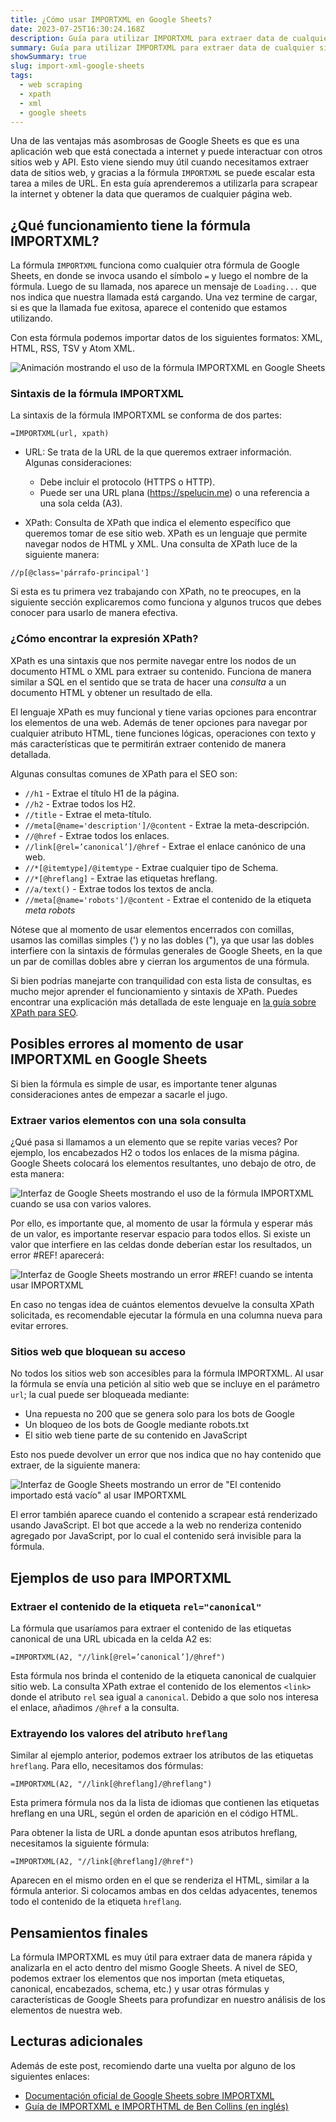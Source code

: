 ```yaml
---
title: ¿Cómo usar IMPORTXML en Google Sheets?
date: 2023-07-25T16:30:24.168Z
description: Guía para utilizar IMPORTXML para extraer data de cualquier sitio web.
summary: Guía para utilizar IMPORTXML para extraer data de cualquier sitio web.
showSummary: true
slug: import-xml-google-sheets
tags:
  - web scraping
  - xpath
  - xml
  - google sheets
---
```

Una de las ventajas más asombrosas de Google Sheets es que es una aplicación web que está conectada a internet y puede interactuar con otros sitios web y API. Esto viene siendo muy útil cuando necesitamos extraer data de sitios web, y gracias a la fórmula `IMPORTXML` se puede escalar esta tarea a miles de URL. En esta guía aprenderemos a utilizarla para scrapear la internet y obtener la data que queramos de cualquier página web.

## ¿Qué funcionamiento tiene la fórmula IMPORTXML?

La fórmula `IMPORTXML` funciona como cualquier otra fórmula de Google Sheets, en donde se invoca usando el símbolo `=` y luego el nombre de la fórmula. Luego de su llamada, nos aparece un mensaje de `Loading...` que nos indica que nuestra llamada está cargando. Una vez termine de cargar, si es que la llamada fue exitosa, aparece el contenido que estamos utilizando.

Con esta fórmula podemos importar datos de los siguientes formatos: XML, HTML, RSS, TSV y Atom XML.

![Animación mostrando el uso de la fórmula IMPORTXML en Google Sheets](/img/google-sheets-importxml-funcionamiento.gif "Ejemplo de uso de IMPORTXML en Google Sheets")

### Sintaxis de la fórmula IMPORTXML

La sintaxis de la fórmula IMPORTXML se conforma de dos partes:

```vbnet
=IMPORTXML(url, xpath)
```

* URL: Se trata de la URL de la que queremos extraer información. Algunas consideraciones:

  * Debe incluir el protocolo (HTTPS o HTTP).
  * Puede ser una URL plana (<https://spelucin.me>) o una referencia a una sola celda (A3).
* XPath: Consulta de XPath que indica el elemento específico que queremos tomar de ese sitio web. XPath es un lenguaje que permite navegar nodos de HTML y XML. Una consulta de XPath luce de la siguiente manera:

```xquery
//p[@class='párrafo-principal']
```

Si esta es tu primera vez trabajando con XPath, no te preocupes, en la siguiente sección explicaremos como funciona y algunos trucos que debes conocer para usarlo de manera efectiva.

### ¿Cómo encontrar la expresión XPath?

XPath es una sintaxis que nos permite navegar entre los nodos de un documento HTML o XML para extraer su contenido. Funciona de manera similar a SQL en el sentido que se trata de hacer una *consulta* a un documento HTML y obtener un resultado de ella.

El lenguaje XPath es muy funcional y tiene varias opciones para encontrar los elementos de una web. Además de tener opciones para navegar por cualquier atributo HTML, tiene funciones lógicas, operaciones con texto y más características que te permitirán extraer contenido de manera detallada.

Algunas consultas comunes de XPath para el SEO son:

* `//h1` - Extrae el título H1 de la página.
* `//h2` - Extrae todos los H2.
* `//title` - Extrae el meta-título.
* `//meta[@name='description']/@content` - Extrae la meta-descripción.
* `//@href` - Extrae todos los enlaces.
* `//link[@rel=’canonical’]/@href` - Extrae el enlace canónico de una web.
* `//*[@itemtype]/@itemtype` - Extrae cualquier tipo de Schema.
* `//*[@hreflang]` - Extrae las etiquetas hreflang.
* `//a/text()` - Extrae todos los textos de ancla.
* `//meta[@name='robots']/@content` - Extrae el contenido de la etiqueta *meta robots*

Nótese que al momento de usar elementos encerrados con comillas, usamos las comillas simples (') y no las dobles ("), ya que usar las dobles interfiere con la sintaxis de fórmulas generales de Google Sheets, en la que un par de comillas dobles abre y cierran los argumentos de una fórmula.

Si bien podrías manejarte con tranquilidad con esta lista de consultas, es mucho mejor aprender el funcionamiento y sintaxis de XPath. Puedes encontrar una explicación más detallada de este lenguaje en [la guía sobre XPath para SEO](/posts/xpath-seo/).

## Posibles errores al momento de usar IMPORTXML en Google Sheets

Si bien la fórmula es simple de usar, es importante tener algunas consideraciones antes de empezar a sacarle el jugo.

### Extraer varios elementos con una sola consulta

¿Qué pasa si llamamos a un elemento que se repite varias veces? Por ejemplo, los encabezados H2 o todos los enlaces de la misma página. Google Sheets colocará los elementos resultantes, uno debajo de otro, de esta manera:

![Interfaz de Google Sheets mostrando el uso de la fórmula IMPORTXML cuando se usa con varios valores.](/img/importxml-google-sheets-varios-valores.png "Varios valores provenientes de una función IMPORTXML")

Por ello, es importante que, al momento de usar la fórmula y esperar más de un valor, es importante reservar espacio para todos ellos. Si existe un valor que interfiere en las celdas donde deberían estar los resultados, un error #REF! aparecerá:

![Interfaz de Google Sheets mostrando un error #REF! cuando se intenta usar IMPORTXML](./importxml-google-sheets-error-varios-valores.png "Error #REF! que aparece cuando una celda interfiere con una llamada a la función XPath con varios valores.")

En caso no tengas idea de cuántos elementos devuelve la consulta XPath solicitada, es recomendable ejecutar la fórmula en una columna nueva para evitar errores.

### Sitios web que bloquean su acceso

No todos los sitios web son accesibles para la fórmula IMPORTXML. Al usar la fórmula se envía una petición al sitio web que se incluye en el parámetro `url`; la cual puede ser bloqueada mediante:

* Una repuesta no 200 que se genera solo para los bots de Google
* Un bloqueo de los bots de Google mediante robots.txt
* El sitio web tiene parte de su contenido en JavaScript

Esto nos puede devolver un error que nos indica que no hay contenido que extraer, de la siguiente manera:

![Interfaz de Google Sheets mostrando un error de "El contenido importado está vacío" al usar IMPORTXML](/img/imporxml-error-sitio-bloqueado.png "Este error aparece cuando un sitio web bloquea a los robots de Google o el contenido está renderizado en JS")

El error también aparece cuando el contenido a scrapear está renderizado usando JavaScript. El bot que accede a la web no renderiza contenido agregado por JavaScript, por lo cual el contenido será invisible para la fórmula.

## Ejemplos de uso para IMPORTXML

### Extraer el contenido de la etiqueta `rel="canonical"`

La fórmula que usaríamos para extraer el contenido de las etiquetas canonical de una URL ubicada en la celda A2 es:

```vbnet
=IMPORTXML(A2, "//link[@rel=’canonical’]/@href")
```

Esta fórmula nos brinda el contenido de la etiqueta canonical de cualquier sitio web. La consulta XPath extrae el contenido de los elementos `<link>` donde el atributo `rel` sea igual a `canonical`. Debido a que solo nos interesa el enlace, añadimos `/@href` a la consulta.

### Extrayendo los valores del atributo `hreflang`

Similar al ejemplo anterior, podemos extraer los atributos de las etiquetas `hreflang`. Para ello, necesitamos dos fórmulas:

```vbnet
=IMPORTXML(A2, "//link[@hreflang]/@hreflang")
```

Esta primera fórmula nos da la lista de idiomas que contienen las etiquetas hreflang en una URL, según el orden de aparición en el código HTML.

Para obtener la lista de URL a donde apuntan esos atributos hreflang, necesitamos la siguiente fórmula:

```vbnet
=IMPORTXML(A2, "//link[@hreflang]/@href")
```

Aparecen en el mismo orden en el que se renderiza el HTML, similar a la fórmula anterior. Si colocamos ambas en dos celdas adyacentes, tenemos todo el contenido de la etiqueta `hreflang`.

## Pensamientos finales

La fórmula IMPORTXML es muy útil para extraer data de manera rápida y analizarla en el acto dentro del mismo Google Sheets. A nivel de SEO, podemos extraer los elementos que nos importan (meta etiquetas, canonical, encabezados, schema, etc.) y usar otras fórmulas y características de Google Sheets para profundizar en nuestro análisis de los elementos de nuestra web.

## Lecturas adicionales

Además de este post, recomiendo darte una vuelta por alguno de los siguientes enlaces:

* [Documentación oficial de Google Sheets sobre IMPORTXML](https://support.google.com/docs/answer/3093342?hl=es-419)
* [Guía de IMPORTXML e IMPORTHTML de Ben Collins (en inglés)](https://www.benlcollins.com/spreadsheets/google-sheet-web-scraper/)